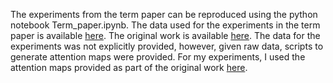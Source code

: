 The experiments from the term paper can be reproduced using the python notebook Term_paper.ipynb. The data used for the experiments in the term paper is available [here](https://drive.google.com/drive/folders/16lYL3DuXq7mDrMNHxrzjPAfUiRo99Tkw?usp=sharing). The original work is available [here](https://github.com/clarkkev/attention-analysis). The data for the experiments was not explicitly provided, however, given raw data, scripts to generate attention maps were provided. For my experiments, I used the attention maps provided as part of the original work [here](https://drive.google.com/open?id=1DEIBQIl0Q0az5ZuLoy4_lYabIfLSKBg-).
